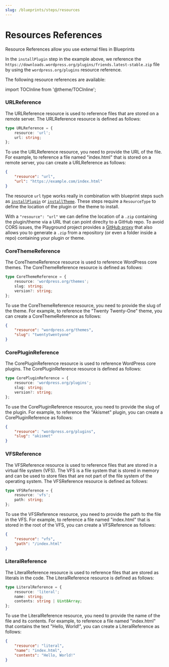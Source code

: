 ```yaml
---
slug: /blueprints/steps/resources
---
```


# Resources References

Resource References allow you use external files in Blueprints

In the `installPlugin` step in the example above, we reference the `https://downloads.wordpress.org/plugins/friends.latest-stable.zip` file by using the `wordpress.org/plugins` resource reference.

The following resource references are available:

import TOCInline from '@theme/TOCInline';

<TOCInline toc={toc} />

### URLReference

The URLReference resource is used to reference files that are stored on a remote server. The URLReference resource is defined as follows:

```typescript
type URLReference = {
	resource: 'url';
	url: string;
};
```

To use the URLReference resource, you need to provide the URL of the file. For example, to reference a file named "index.html" that is stored on a remote server, you can create a URLReference as follows:

```json
{
	"resource": "url",
	"url": "https://example.com/index.html"
}
```

The resource `url` type works really in combination with blueprint steps such as [`installPlugin`](/blueprints/steps#InstallPluginStep) or
[`installTheme`](http://localhost:3000/wordpress-playground/blueprints/steps#InstallThemeStep). These steps require a `ResourceType` to define the location of the plugin or the theme to install.

With a `"resource": "url"` we can define the location of a `.zip` containing the plugin/theme via a URL that can point direclty to a GitHub repo. To avoid CORS issues, the Playground project provides a [GitHub proxy](https://playground.wordpress.net/proxy) that also allows you to generate a `.zip` from a repository (or even a folder inside a repo) containing your plugin or theme.

### CoreThemeReference

The CoreThemeReference resource is used to reference WordPress core themes. The CoreThemeReference resource is defined as follows:

```typescript
type CoreThemeReference = {
	resource: 'wordpress.org/themes';
	slug: string;
	version?: string;
};
```

To use the CoreThemeReference resource, you need to provide the slug of the theme. For example, to reference the "Twenty Twenty-One" theme, you can create a CoreThemeReference as follows:

```json
{
	"resource": "wordpress.org/themes",
	"slug": "twentytwentyone"
}
```

### CorePluginReference

The CorePluginReference resource is used to reference WordPress core plugins. The CorePluginReference resource is defined as follows:

```typescript
type CorePluginReference = {
	resource: 'wordpress.org/plugins';
	slug: string;
	version?: string;
};
```

To use the CorePluginReference resource, you need to provide the slug of the plugin. For example, to reference the "Akismet" plugin, you can create a CorePluginReference as follows:

```json
{
	"resource": "wordpress.org/plugins",
	"slug": "akismet"
}
```

### VFSReference

The VFSReference resource is used to reference files that are stored in a virtual file system (VFS). The VFS is a file system that is stored in memory and can be used to store files that are not part of the file system of the operating system. The VFSReference resource is defined as follows:

```typescript
type VFSReference = {
	resource: 'vfs';
	path: string;
};
```

To use the VFSReference resource, you need to provide the path to the file in the VFS. For example, to reference a file named "index.html" that is stored in the root of the VFS, you can create a VFSReference as follows:

```json
{
	"resource": "vfs",
	"path": "/index.html"
}
```

### LiteralReference

The LiteralReference resource is used to reference files that are stored as literals in the code. The LiteralReference resource is defined as follows:

```typescript
type LiteralReference = {
	resource: 'literal';
	name: string;
	contents: string | Uint8Array;
};
```

To use the LiteralReference resource, you need to provide the name of the file and its contents. For example, to reference a file named "index.html" that contains the text "Hello, World!", you can create a LiteralReference as follows:

```json
{
	"resource": "literal",
	"name": "index.html",
	"contents": "Hello, World!"
}
```
